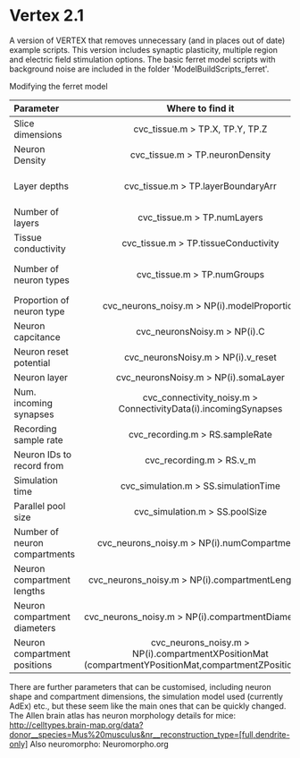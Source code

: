 # Vertex 2.1
A version of VERTEX that removes unnecessary (and in places out of date) example
scripts.
This version includes synaptic plasticity, multiple region and electric field stimulation options. 
The basic ferret model scripts with background noise are included in the folder
'ModelBuildScripts\_ferret'. 

Modifying the ferret model

|        Parameter         |             Where to find it                                    |         Sources for alternative        |
| :----------------------- | :-------------------------------------------------------------: | :------------------------------------- | 
|Slice dimensions          |   cvc_tissue.m > TP.X, TP.Y, TP.Z                               | Depends on your experimental approach. |
|Neuron Density            |   cvc_tissue.m > TP.neuronDensity                               | e.g. https://onlinelibrary.wiley.com/doi/abs/10.1002/cne.902860404, https://www.frontiersin.org/articles/10.3389/fnana.2018.00083/full |
|Layer depths              |   cvc_tissue.m > TP.layerBoundaryArr                            | e.g https://www.researchgate.net/publication/282769529_Grey_Matter_Sublayer_Thickness_Estimation_in_the_Mouse_Cerebellum, http://map.loni.usc.edu/data/brain-architecture-management-system-bams/ |
|Number of layers          |   cvc_tissue.m > TP.numLayers                                    | http://mouse.brain-map.org/           |
|Tissue conductivity       |   cvc_tissue.m > TP.tissueConductivity                           | e.g. https://iopscience.iop.org/article/10.1088/0031-9155/58/11/3599/pdf, https://core.ac.uk/display/29202573 |
|Number of neuron types    |   cvc_tissue.m > TP.numGroups                                    | Database of cell types: http://celltypes.brain-map.org/data?donor__species=Mus%20musculus&nr__reconstruction_type=[full,dendrite-only] Probably don't want to use them all though! Selecting the most important/ combining similar types would be good ways to simplify this model.|
|Proportion of neuron type |  cvc_neurons_noisy.m > NP(i).modelProportion                      | https://www.frontiersin.org/articles/10.3389/fnana.2018.00083/full |
|Neuron capcitance         |  cvc_neuronsNoisy.m > NP(i).C                                    | detailed parameter info at the allen brain atlas, e.g. http://celltypes.brain-map.org/experiment/electrophysiology/623185845 |
|Neuron reset potential    |  cvc_neuronsNoisy.m > NP(i).v_reset                              | detailed parameter info at the allen brain atlas, e.g. http://celltypes.brain-map.org/experiment/electrophysiology/623185845 |
|Neuron layer              |  cvc_neuronsNoisy.m > NP(i).somaLayer                            | Determine which layer the neuron population somas exist in.  |
|Num. incoming synapses    |  cvc_connectivity_noisy.m > ConnectivityData(i).incomingSynapses | http://connectivity.brain-map.org/    |
|Recording sample rate     |  cvc_recording.m > RS.sampleRate                                 | Set the sample rate in Hz to match that of recording electrodes for LFP. |
|Neuron IDs to record from |  cvc_recording.m > RS.v_m                                        | Pass an array of values representing neuron IDs to record the soma membrane voltage from. |
|Simulation time           |  cvc_simulation.m > SS.simulationTime                            | This is the time the simulation will run for (ms), needs to be >150 to avoid initial artefacts.  |
|Parallel pool size        |  cvc_simulation.m > SS.poolSize	                              | This can be set according to the host computer's CPU availability.  |
|Number of neuron compartments | cvc_neurons_noisy.m > NP(i).numCompartments               | This is dependent on the detail needed. Fewer compartments will be quicker to run, more will be more biologically accurate. Recommend keeping these the same.|
|Neuron compartment lengths | cvc_neurons_noisy.m > NP(i).compartmentLengthArr             | Scale these according to the neuron dimensions desired. |
|Neuron compartment diameters | cvc_neurons_noisy.m > NP(i).compartmentDiameterArr         | Scale these according to the neuron dimensions desired. |
|Neuron compartment positions | cvc_neurons_noisy.m > NP(i).compartmentXPositionMat (compartmentYPositionMat,compartmentZPositionMat) | Scale these according to the neuron dimensions desired, needs to match the lengths |

There are further parameters that can be customised, including neuron shape and compartment dimensions, the simulation model used (currently AdEx) etc., but these seem like the main ones that can be quickly changed.
The Allen brain atlas has neuron morphology details for mice: http://celltypes.brain-map.org/data?donor__species=Mus%20musculus&nr__reconstruction_type=[full,dendrite-only] Also neuromorpho: Neuromorpho.org

